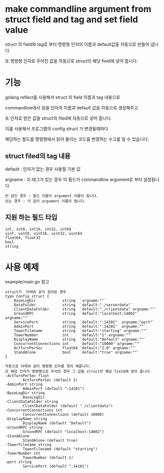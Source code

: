 # make commandline argument from struct field and tag and set field value 

struct 의 field와 tag로 부터 명령행 인자의 이름과 default값을 자동으로 만들어 냅니다. 

또 명령행 인자로 주어진 값을 자동으로 struct의 해당 field에 넣어 줍니다. 

# 기능 

golang reflect를 사용해서 struct 의 field 이름과 tag 내용으로 

commandline에서 읽을 인자의 이름과 default 값을 자동으로 생성해주고 

또 인자로 받은 값을 struct의 filed에 자동으로 넣어 줍니다. 

이를 사용해서 프로그램의 config struct 가 변경될때마다 

해당하는 필드를 명령행에서 읽어 들이는 코드를 변경하는 수고를 덜 수 있습니다. 

## struct filed의 tag 내용 

default : 인자가 없는 경우 사용할 기본 값 

argname : 이 태그가 있는 경우 이 필드가 commandline argument로 부터 설정됩니다. 

    빈 값인 경우 : 필드 이름이 argument 이름이 됩니다. 
    있는 경우 : 이 값이 argument 이름이 됩니다. 

## 지원 하는 필드 타입 

    int, int8, int16, int32, int64
    uint, uint8, uint16, uint32, uint64
    float64, float32
    bool
    string


# 사용 예제 

example/main.go 참고 

    struct가  아래와 같이 정의된 경우 
    type Config struct {
        BaseLogDir            string  `argname:""`
        DataFolder            string  `default:"./serverdata"`
        ClientDataFolder      string  `default:"./clientdata" argname:""`
        GroundRPC             string  `default:"localhost:14002"  argname:""`
        ServicePort           string  `default:":14101"  argname:"port"`
        AdminPort             string  `default:":14201"  argname:""`
        TowerFilename         string  `default:"starting" argname:""`
        TowerNumber           int     `default:"1" argname:""`
        DisplayName           string  `default:"Default" argname:""`
        ConcurrentConnections int     `default:"10000" argname:""`
        ActTurnPerSec         float64 `default:"2.0" argname:""`
        StandAlone            bool    `default:"true" argname:""`
    }

    자동으로 아래와 같이 명령행 인자를 정의 해줍니다. 
    또 해당 인자가 명령행으로 주어진 경우 그 값을 struct의 해당 field에 넣어 줍니다. 
    -ActTurnPerSec float
            ActTurnPerSec (default 2)
    -AdminPort string
            AdminPort (default ":14201")
    -BaseLogDir string
            BaseLogDir
    -ClientDataFolder string
            ClientDataFolder (default "./clientdata")
    -ConcurrentConnections int
            ConcurrentConnections (default 10000)
    -DisplayName string
            DisplayName (default "Default")
    -GroundRPC string
            GroundRPC (default "localhost:14002")
    -StandAlone
            StandAlone (default true)
    -TowerFilename string
            TowerFilename (default "starting")
    -TowerNumber int
            TowerNumber (default 1)
    -port string
            ServicePort (default ":14101")
